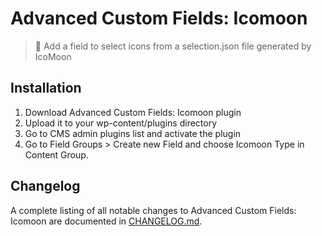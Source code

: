# Advanced Custom Fields: Icomoon

> 🔩 Add a field to select icons from a selection.json file generated by IcoMoon

## Installation

1. Download Advanced Custom Fields: Icomoon plugin
2. Upload it to your wp-content/plugins directory
3. Go to CMS admin plugins list and activate the plugin
4. Go to Field Groups > Create new Field and choose Icomoon Type in Content Group.

## Changelog

A complete listing of all notable changes to Advanced Custom Fields: Icomoon are documented
in [CHANGELOG.md](https://github.com/viivue/acf-icomoon/blob/master/CHANGELOG.md).